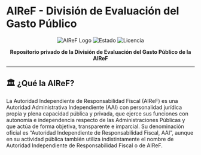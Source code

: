 # AIReF - División de Evaluación del Gasto Público

<div align="center">

![AIReF Logo](https://img.shields.io/badge/AIReF-Código%20Oficial-blue?style=for-the-badge&logo=github)
![Estado](https://img.shields.io/badge/Estado-En%20Desarrollo-green?style=for-the-badge)
![Licencia](https://img.shields.io/badge/Licencia-Pública-green?style=for-the-badge)

**Repositorio privado de la División de Evaluación del Gasto Público de la AIReF**

</div>

---

## 🏛️ ¿Qué la AIReF?

La Autoridad Independiente de Responsabilidad Fiscal (AIReF) es una Autoridad Administrativa Independiente (AAI) con personalidad jurídica propia y plena capacidad pública y privada, que ejerce sus funciones con autonomía e independencia respecto de las Administraciones Públicas y que actúa de forma objetiva, transparente e imparcial. Su denominación oficial es “Autoridad Independiente de Responsabilidad Fiscal, AAI”, aunque en su actividad pública también utiliza indistintamente el nombre de Autoridad Independiente de Responsabilidad Fiscal o de AIReF.
